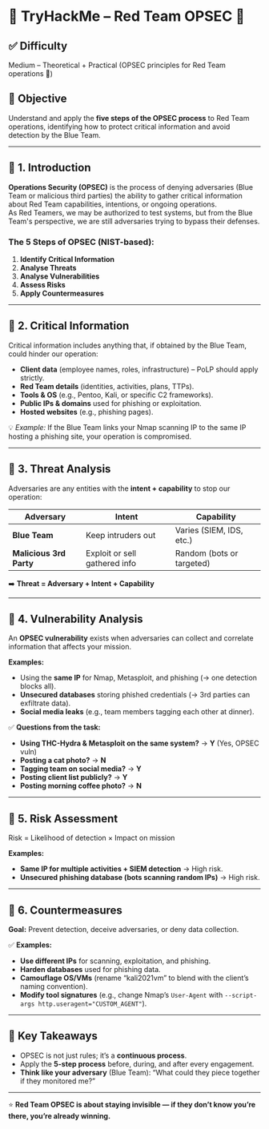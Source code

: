 # 🔴 TryHackMe – Red Team OPSEC 🔴

## ✅ Difficulty
Medium – Theoretical + Practical (OPSEC principles for Red Team operations 🔴)

## 🧠 Objective
Understand and apply the **five steps of the OPSEC process** to Red Team operations, identifying how to protect critical information and avoid detection by the Blue Team.

---

## 📝 **1. Introduction**

**Operations Security (OPSEC)** is the process of denying adversaries (Blue Team or malicious third parties) the ability to gather critical information about Red Team capabilities, intentions, or ongoing operations.  
As Red Teamers, we may be authorized to test systems, but from the Blue Team's perspective, we are still adversaries trying to bypass their defenses.

### **The 5 Steps of OPSEC (NIST-based):**
1. **Identify Critical Information**  
2. **Analyse Threats**  
3. **Analyse Vulnerabilities**  
4. **Assess Risks**  
5. **Apply Countermeasures**

---

## 📝 **2. Critical Information**

Critical information includes anything that, if obtained by the Blue Team, could hinder our operation:

- **Client data** (employee names, roles, infrastructure) – PoLP should apply strictly.  
- **Red Team details** (identities, activities, plans, TTPs).  
- **Tools & OS** (e.g., Pentoo, Kali, or specific C2 frameworks).  
- **Public IPs & domains** used for phishing or exploitation.  
- **Hosted websites** (e.g., phishing pages).

💡 *Example:* If the Blue Team links your Nmap scanning IP to the same IP hosting a phishing site, your operation is compromised.

---

## 📝 **3. Threat Analysis**

Adversaries are any entities with the **intent + capability** to stop our operation:

| Adversary           | Intent                          | Capability               |
|----------------------|---------------------------------|--------------------------|
| **Blue Team**        | Keep intruders out              | Varies (SIEM, IDS, etc.) |
| **Malicious 3rd Party** | Exploit or sell gathered info  | Random (bots or targeted)|

➡️ **Threat = Adversary + Intent + Capability**

---

## 📝 **4. Vulnerability Analysis**

An **OPSEC vulnerability** exists when adversaries can collect and correlate information that affects your mission.

**Examples:**
- Using the **same IP** for Nmap, Metasploit, and phishing (→ one detection blocks all).  
- **Unsecured databases** storing phished credentials (→ 3rd parties can exfiltrate data).  
- **Social media leaks** (e.g., team members tagging each other at dinner).  

✅ **Questions from the task:**
- **Using THC-Hydra & Metasploit on the same system?** → **Y** (Yes, OPSEC vuln)  
- **Posting a cat photo?** → **N**  
- **Tagging team on social media?** → **Y**  
- **Posting client list publicly?** → **Y**  
- **Posting morning coffee photo?** → **N**

---

## 📝 **5. Risk Assessment**

Risk = Likelihood of detection × Impact on mission

**Examples:**
- **Same IP for multiple activities + SIEM detection** → High risk.  
- **Unsecured phishing database (bots scanning random IPs)** → High risk.  

---

## 📝 **6. Countermeasures**

**Goal:** Prevent detection, deceive adversaries, or deny data collection.

✅ **Examples:**
- **Use different IPs** for scanning, exploitation, and phishing.  
- **Harden databases** used for phishing data.  
- **Camouflage OS/VMs** (rename “kali2021vm” to blend with the client’s naming convention).  
- **Modify tool signatures** (e.g., change Nmap’s `User-Agent` with `--script-args http.useragent="CUSTOM_AGENT"`).

---

## 🎯 **Key Takeaways**

- OPSEC is not just rules; it’s a **continuous process**.  
- Apply the **5-step process** before, during, and after every engagement.  
- **Think like your adversary** (Blue Team): “What could they piece together if they monitored me?”

---

⭐ **Red Team OPSEC is about staying invisible — if they don’t know you’re there, you’re already winning.**

